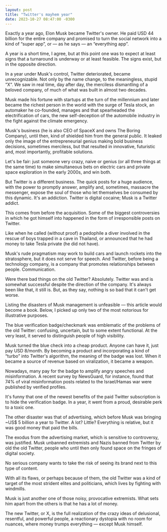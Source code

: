 ```yaml
---
layout: post
title: "Twitter's mayhem year"
date: 2023-10-27 08:47:00 -0300
---
```

Exactly a year ago, Elon Musk became Twitter's owner. He paid USD 44 billion for the entire company and promised to turn the social network into a kind of “super app”, or — as he says — an “everything app”.

A year is a short time, I agree, but at this point one was to expect at least signs that a turnaround is underway or at least feasible. The signs exist, but in the opposite direction.

In a year under Musk's control, Twitter deteriorated, became unrecognizable. Not only by the name change, to the meaningless, stupid “X“. We saw in real time, day after day, the merciless dismantling of a beloved company, of much of what was built in almost two decades.

Musk made his fortune with startups at the turn of the millennium and later became the richest person in the world with the surge of Tesla stock, an automaker he co-founded, manages and that spearheaded the electrification of cars, the new self-deception of the automobile industry in the fight against the climate emergency.

Musk's business (he is also CEO of SpaceX and owns The Boring Company), until then, kind of shielded him from the general public. It leaked only the image of the entrepreneurial genius making bold business decisions, sometimes merciless, but that resulted in innovative, futuristic and, most importantly, profitable solutions.

Let's be fair: just someone very crazy, naive or genius (or all three things at the same time) to make simultaneous bets on electric cars and private space exploration in the early 2000s, and win both.

But Twitter is a different business. The quick posts for a huge audience, with the power to promptly answer, amplify and, sometimes, massacre the messenger, expose the soul of those who let themselves be consumed by this dynamic. It's an addiction. Twitter is digital cocaine; Musk is a Twitter addict.

This comes from before the acquisition. Some of the biggest controversies in which he got himself into happened in the form of irresponsible posts on Twitter.

Like when he called (without proof) a pedophile a diver involved in the rescue of boys trapped in a cave in Thailand, or announced that he had money to take Tesla private (he did not have).

Musk's rude pragmatism may work to build cars and launch rockets into the stratosphere, but it does not serve for speech. And Twitter, before being a technology company, is a company that promotes relationships between people. Communication.

Were there bad things on the old Twitter? Absolutely. Twitter was and is somewhat successful despite the direction of the company. It's always been like that, it still is. But, as they say, nothing is so bad that it can't get worse.

Listing the disasters of Musk management is unfeasible — this article would become a book. Below, I picked up only two of the most notorious for illustrative purposes.

The blue verification badge/checkmark was emblematic of the problems of the old Twitter: confusing, uncertain, but to some extent functional. At the very least, it served to distinguish people of high visibility.

Musk turned the blue check into a cheap product. Anyone can have it, just pay USD 8/month. By becoming a product and incorporating a kind of “turbo” into Twitter's algorithm, the meaning of the badge was lost. When it became a source of revenue based on viralization, it became a weapon.

Nowadays, many pay for the badge to amplify angry speeches and misinformation. A recent survey by NewsGuard, for instance, found that 74% of viral misinformation posts related to the Israel/Hamas war were published by verified profiles.

It's funny that one of the newest benefits of the paid Twitter subscription is to hide the verification badge. In a year, it went from a proud, desirable perk to a toxic one.

The other disaster was that of advertising, which before Musk was bringing ~US$ 5 billion a year to Twitter. A lot? Little? Everything is relative, but it was good money that paid the bills.

The exodus from the advertising market, which is sensitive to controversy, was justified. Musk unbanned extremists and Nazis banned from Twitter by old the old Twitter, people who until then only found space on the fringes of digital society.

No serious company wants to take the risk of seeing its brand next to this type of content.

With all its flaws, or perhaps because of them, the old Twitter was a kind of target of the most strident elites and politicians, which lives by fighting with windmills.

Musk is just another one of those noisy, provocative extremists. What sets him apart from the others is that he has a lot of money.

The new Twitter, or X, is the full realization of the crazy ideas of delusional, resentful, and powerful people, a reactionary dystopia with no room for nuances, where money trumps everything — except Musk himself.